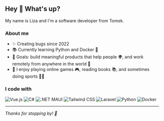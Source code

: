 ## Hey 👋 What's up?

My name is Liza and I'm a software developer from Tomsk.

### About me

- ✨ Creating bugs since 2022
- 📚 Currently learning Python and Docker 🐳
- 🎯 Goals: build meaningful products that help people 🌍, and work remotely from anywhere in the world 🧳
- 🎲 I enjoy playing online games 🎮, reading books 📚, and sometimes doing sports 🏃‍♀️

### I code with

![Vue.js](https://img.shields.io/badge/-Vue.js-4FC08D?logo=vue.js&logoColor=white&style=flat)
![C#](https://img.shields.io/badge/-C%23-239120?logo=c-sharp&logoColor=white&style=flat)
![.NET MAUI](https://img.shields.io/badge/-MAUI-512BD4?logo=dotnet&logoColor=white&style=flat)
![Tailwind CSS](https://img.shields.io/badge/-Tailwind%20CSS-38b2ac?logo=tailwind-css&logoColor=white&style=flat)
![Laravel](https://img.shields.io/badge/-Laravel-FF2D20?logo=laravel&logoColor=white&style=flat)
![Python](https://img.shields.io/badge/-Python-3776AB?logo=python&logoColor=white&style=flat)
![Docker](https://img.shields.io/badge/-Docker-2496ED?logo=docker&logoColor=white&style=flat)

---

_Thanks for stopping by! 🌟_

<!--
**sheikina-ev/sheikina-ev** is a ✨ _special_ ✨ repository because its `README.md` (this file) appears on your GitHub profile.

Here are some ideas to get you started:

- 🔭 I’m currently working on ...
- 🌱 I’m currently learning ...
- 👯 I’m looking to collaborate on ...
- 🤔 I’m looking for help with ...
- 💬 Ask me about ...
- 📫 How to reach me: ...
- 😄 Pronouns: ...
- ⚡ Fun fact: ...
-->
